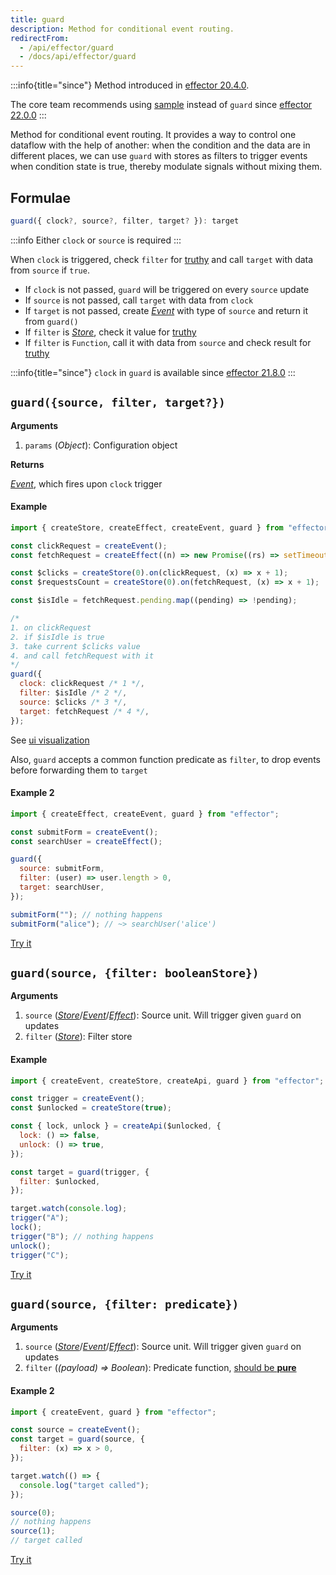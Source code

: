 ```yaml
---
title: guard
description: Method for conditional event routing.
redirectFrom:
  - /api/effector/guard
  - /docs/api/effector/guard
---
```


:::info{title="since"}
Method introduced in [effector 20.4.0](https://changelog.effector.dev/#effector-20-4-0).

The core team recommends using [sample](/en/api/effector/sample) instead of `guard` since [effector 22.0.0](https://changelog.effector.dev/#effector-22-0-0)
:::


Method for conditional event routing.
It provides a way to control one dataflow with the help of another: when the condition and the data are in different places, we can use `guard` with stores as filters to trigger events when condition state is true, thereby modulate signals without mixing them.

## Formulae

```ts
guard({ clock?, source?, filter, target? }): target
```

:::info
Either `clock` or `source` is required
:::

When `clock` is triggered, check `filter` for [truthy] and call `target` with data from `source` if `true`.

- If `clock` is not passed, `guard` will be triggered on every `source` update
- If `source` is not passed, call `target` with data from `clock`
- If `target` is not passed, create [_Event_](/en/api/effector/Event) with type of `source` and return it from `guard()`
- If `filter` is [_Store_](/en/api/effector/Store), check it value for [truthy]
- If `filter` is `Function`, call it with data from `source` and check result for [truthy]

[truthy]: https://developer.mozilla.org/en-US/docs/Glossary/Truthy

:::info{title="since"}
`clock` in `guard` is available since [effector 21.8.0](https://changelog.effector.dev/#effector-21-8-0)
:::

## `guard({source, filter, target?})`

**Arguments**

1. `params` (_Object_): Configuration object

**Returns**

[_Event_](/en/api/effector/Event), which fires upon `clock` trigger

#### Example

```js
import { createStore, createEffect, createEvent, guard } from "effector";

const clickRequest = createEvent();
const fetchRequest = createEffect((n) => new Promise((rs) => setTimeout(rs, 2500, n)));

const $clicks = createStore(0).on(clickRequest, (x) => x + 1);
const $requestsCount = createStore(0).on(fetchRequest, (x) => x + 1);

const $isIdle = fetchRequest.pending.map((pending) => !pending);

/*
1. on clickRequest
2. if $isIdle is true
3. take current $clicks value
4. and call fetchRequest with it
*/
guard({
  clock: clickRequest /* 1 */,
  filter: $isIdle /* 2 */,
  source: $clicks /* 3 */,
  target: fetchRequest /* 4 */,
});
```

See [ui visualization](https://share.effector.dev/zLB4NwNV)

Also, `guard` accepts a common function predicate as `filter`, to drop events before forwarding them to `target`

#### Example 2

```js
import { createEffect, createEvent, guard } from "effector";

const submitForm = createEvent();
const searchUser = createEffect();

guard({
  source: submitForm,
  filter: (user) => user.length > 0,
  target: searchUser,
});

submitForm(""); // nothing happens
submitForm("alice"); // ~> searchUser('alice')
```

[Try it](https://share.effector.dev/84j97tZ7)

## `guard(source, {filter: booleanStore})`

**Arguments**

1. `source` ([_Store_](/en/api/effector/Store)/[_Event_](/en/api/effector/Event)/[_Effect_](/en/api/effector/Effect)): Source unit. Will trigger given `guard` on updates
1. `filter` ([_Store_](/en/api/effector/Store)): Filter store

#### Example

```js
import { createEvent, createStore, createApi, guard } from "effector";

const trigger = createEvent();
const $unlocked = createStore(true);

const { lock, unlock } = createApi($unlocked, {
  lock: () => false,
  unlock: () => true,
});

const target = guard(trigger, {
  filter: $unlocked,
});

target.watch(console.log);
trigger("A");
lock();
trigger("B"); // nothing happens
unlock();
trigger("C");
```

[Try it](https://share.effector.dev/6bqOCO4y)

## `guard(source, {filter: predicate})`

**Arguments**

1. `source` ([_Store_](/en/api/effector/Store)/[_Event_](/en/api/effector/Event)/[_Effect_](/en/api/effector/Effect)): Source unit. Will trigger given `guard` on updates
2. `filter` (_(payload) => Boolean_): Predicate function, [should be **pure**](/en/explanation/glossary#purity)

#### Example 2

```js
import { createEvent, guard } from "effector";

const source = createEvent();
const target = guard(source, {
  filter: (x) => x > 0,
});

target.watch(() => {
  console.log("target called");
});

source(0);
// nothing happens
source(1);
// target called
```

[Try it](https://share.effector.dev/ethzpd8Y)
